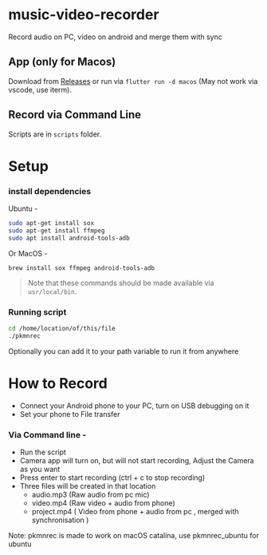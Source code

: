 # music-video-recorder
Record audio on PC, video on android and merge them with sync

## App (only for Macos)
Download from [Releases](https://github.com/mannprerak2/music-video-recorder/releases) or run via `flutter run -d macos` (May not work via vscode, use iterm).

## Record via Command Line
Scripts are in `scripts` folder.

# Setup
### install dependencies ###
Ubuntu -
```bash
sudo apt-get install sox
sudo apt-get install ffmpeg
sudo apt install android-tools-adb
```

Or MacOS -
```
brew install sox ffmpeg android-tools-adb
```

> Note that these commands should be made available via `usr/local/bin`.

### Running script ###
```bash
cd /home/location/of/this/file
./pkmnrec
```
Optionally you can add it to your path variable to run it from anywhere

# How to Record
* Connect your Android phone to your PC, turn on USB debugging on it
* Set your phone to File transfer

### Via Command line -
* Run the script
* Camera app will turn on, but will not start recording, Adjust the Camera as you want
* Press enter to start recording (ctrl + c to stop recording)
* Three files will be created in that location
  * audio.mp3 (Raw audio from pc mic)
  * video.mp4 (Raw video + audio from phone)
  * project.mp4 ( Video from phone + audio from pc , merged with synchronisation )

Note: pkmnrec is made to work on macOS catalina, use pkmnrec_ubuntu for ubuntu
